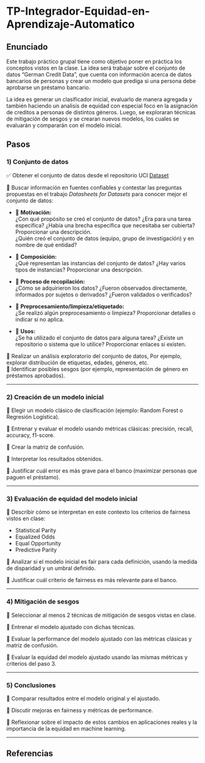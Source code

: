 # TP-Integrador-Equidad-en-Aprendizaje-Automatico

## Enunciado

Este trabajo práctico grupal tiene como objetivo poner en práctica los conceptos vistos en la clase. La idea será trabajar sobre el conjunto de datos “German Credit Data”, que cuenta con información acerca de datos bancarios de personas y crear un modelo que prediga si una persona debe aprobarse un préstamo bancario.

La idea es generar un clasificador inicial, evaluarlo de manera agregada y también haciendo un analisis de equidad con especial foco en la asignación de creditos a personas de distintos géneros. Luego, se exploraran técnicas de mitigación de sesgos y se crearan nuevos modelos, los cuales se evaluarán y compararán con el modelo inicial.

## Pasos

### 1) Conjunto de datos

✅ Obtener el conjunto de datos desde el repositorio UCI [Dataset](https://archive.ics.uci.edu/dataset/144/statlog+german+credit+data)

🔲 Buscar información en fuentes confiables y contestar las preguntas propuestas en el trabajo *Datasheets for Datasets* para conocer mejor el conjunto de datos:

  - 🔲 **Motivación:**  
    ¿Con qué propósito se creó el conjunto de datos? ¿Era para una tarea específica? ¿Había una brecha específica que necesitaba ser cubierta? Proporcionar una descripción.  
    ¿Quién creó el conjunto de datos (equipo, grupo de investigación) y en nombre de qué entidad?

  - 🔲 **Composición:**  
    ¿Qué representan las instancias del conjunto de datos? ¿Hay varios tipos de instancias? Proporcionar una descripción.

  - 🔲 **Proceso de recopilación:**  
    ¿Cómo se adquirieron los datos? ¿Fueron observados directamente, informados por sujetos o derivados? ¿Fueron validados o verificados?

  - 🔲 **Preprocesamiento/limpieza/etiquetado:**  
    ¿Se realizó algún preprocesamiento o limpieza? Proporcionar detalles o indicar si no aplica.

  - 🔲 **Usos:**  
    ¿Se ha utilizado el conjunto de datos para alguna tarea? ¿Existe un repositorio o sistema que lo utilice? Proporcionar enlaces si existen.

🔲 Realizar un análisis exploratorio del conjunto de datos, Por ejemplo, explorar distribución de etiquetas, edades, géneros, etc.  
🔲 Identificar posibles sesgos (por ejemplo, representación de género en préstamos aprobados).

---

### 2) Creación de un modelo inicial

🔲 Elegir un modelo clásico de clasificación (ejemplo: Random Forest o Regresión Logística).

🔲 Entrenar y evaluar el modelo usando métricas clásicas: precisión, recall, accuracy, f1-score.

🔲 Crear la matriz de confusión.

🔲 Interpretar los resultados obtenidos.

🔲 Justificar cuál error es más grave para el banco (maximizar personas que paguen el préstamo).

---

### 3) Evaluación de equidad del modelo inicial

🔲 Describir cómo se interpretan en este contexto los criterios de fairness vistos en clase:  
  - Statistical Parity  
  - Equalized Odds  
  - Equal Opportunity  
  - Predictive Parity

🔲 Analizar si el modelo inicial es fair para cada definición, usando la medida de disparidad y un umbral definido.

🔲 Justificar cuál criterio de fairness es más relevante para el banco.

---

### 4) Mitigación de sesgos

🔲 Seleccionar al menos 2 técnicas de mitigación de sesgos vistas en clase.

🔲 Entrenar el modelo ajustado con dichas técnicas.

🔲 Evaluar la performance del modelo ajustado con las métricas clásicas y matriz de confusión.

🔲 Evaluar la equidad del modelo ajustado usando las mismas métricas y criterios del paso 3.

---

### 5) Conclusiones

🔲 Comparar resultados entre el modelo original y el ajustado.

🔲 Discutir mejoras en fairness y métricas de performance.

🔲 Reflexionar sobre el impacto de estos cambios en aplicaciones reales y la importancia de la equidad en machine learning.

---

## Referencias